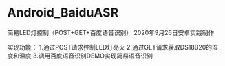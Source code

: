 # Android_BaiduASR
简易LED灯控制（POST+GET+百度语音识别）
2020年9月26日安卓实践制作

实现功能：
1.通过POST请求控制LED灯亮灭
2.通过GET请求获取DS18B20的湿度和温度
3.调用百度语音识别DEMO实现简易语音识别
